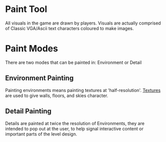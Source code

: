 # Paint Tool

All visuals in the game are drawn by players. Visuals are actually comprised of Classic VGA/Ascii text characters coloured to make images.

# Paint Modes

There are two modes that can be painted in: Environment or Detail

## Environment Painting

Painting environments means painting textures at 'half-resolution'. [Textures](../../technical/rendering-engine/textures.md) are used to give walls, floors, and skies character.

## Detail Painting

Details are painted at twice the resolution of Environments, they are intended to pop out at the user, to help signal interactive content or important parts of the level design.